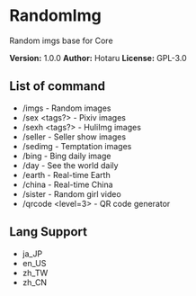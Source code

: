 # RandomImg

Random imgs base for Core

**Version:** 1.0.0
**Author:** Hotaru
**License:** GPL-3.0

## List of command

-   /imgs - Random images
-   /sex <tags?> - Pixiv images
-   /sexh <tags?> - HuliImg images
-   /seller - Seller show images
-   /sedimg - Temptation images
-   /bing - Bing daily image
-   /day - See the world daily
-   /earth - Real-time Earth
-   /china - Real-time China
-   /sister - Random girl video
-   /qrcode <content> <level=3> - QR code generator

## Lang Support

-   ja_JP
-   en_US
-   zh_TW
-   zh_CN
